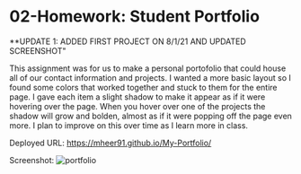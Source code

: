 # 02-Homework: Student Portfolio


**UPDATE 1: ADDED FIRST PROJECT ON 8/1/21 AND UPDATED SCREENSHOT"


This assignment was for us to make a personal portofolio that could house all of our contact information and projects. I wanted a more basic layout so I found some colors that worked together and stuck to them for the entire page. I gave each item a slight shadow to make it appear as if it were hovering over the page. When you hover over one of the projects the shadow will grow and bolden, almost as if it were popping off the page even more. I plan to improve on this over time as I learn more in class. 

Deployed URL: https://mheer91.github.io/My-Portfolio/


Screenshot: ![portfolio](https://user-images.githubusercontent.com/80427770/122283168-e1eef800-ceb1-11eb-9fae-f8abc02ff062.jpg)
